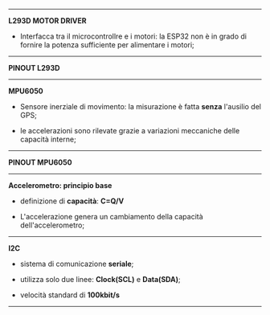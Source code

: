 -----

**L293D MOTOR DRIVER**

- Interfacca tra il microcontrollre e i motori: la ESP32 non è in grado di fornire la potenza sufficiente per alimentare i motori;



----

**PINOUT L293D**




----

**MPU6050**

- Sensore inerziale di movimento: la misurazione è fatta **senza** l'ausilio del GPS;

- le accelerazioni sono rilevate grazie a variazioni meccaniche delle capacità interne;



----

**PINOUT MPU6050**




----

**Accelerometro: principio base** 

- definizione di **capacità**: **C=Q/V**

-  L'accelerazione genera un cambiamento della capacità dell'accelerometro;



----

**I2C**

- sistema di comunicazione **seriale**;

- utilizza solo due linee: **Clock(SCL)** e **Data(SDA)**;

- velocità standard di **100kbit/s**



----

